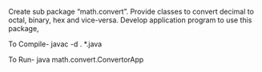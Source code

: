 Create sub package “math.convert”. Provide classes to convert decimal to octal, binary, hex
and vice-versa. Develop application program to use this package,

To Compile- javac -d . *.java

To Run- java math.convert.ConvertorApp
